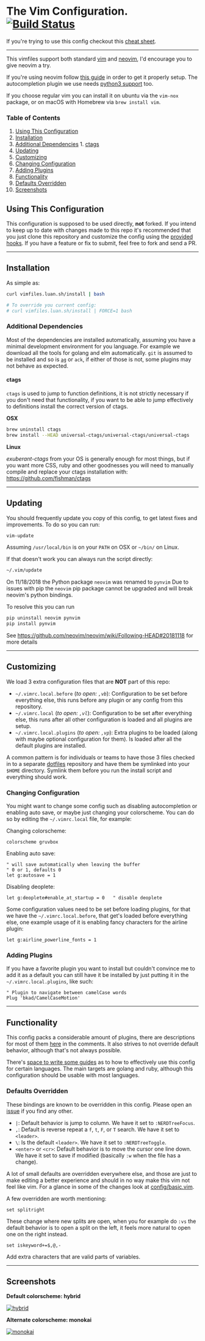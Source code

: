 # The Vim Configuration. [![Build Status](https://travis-ci.org/luan/vimfiles.svg?branch=master)](https://travis-ci.org/luan/vimfiles)

If you're trying to use this config checkout this [cheat
sheet](https://github.com/luan/vimfiles/wiki/Luan's-Vim-Cheat-Sheet).

---

This vimfiles support both standard [vim](http://www.vim.org/) and
[neovim](https://neovim.io/), I'd encourage you to give neovim a try.

If you're using neovim follow [this
guide](https://github.com/neovim/neovim/wiki/Installing-Neovim) in order to get
it properly setup. The autocompletion plugin we use needs [python3
support](https://github.com/zchee/deoplete-jedi/wiki/Setting-up-Python-for-Neovim) too.

If you choose regular vim you can install it on ubuntu via the `vim-nox` package, or
on macOS with Homebrew via `brew install vim`.

### Table of Contents

1. [Using This Configuration](#using-this-configuration)
1. [Installation](#installation)
  1. [Additional Dependencies](#additional-dependencies)
    1. [ctags](#ctags)
1. [Updating](#updating)
1. [Customizing](#customizing)
  1. [Changing Configuration](#changing-configuration)
  1. [Adding Plugins](#adding-plugins)
1. [Functionality](#functionality)
  1. [Defaults Overridden](#defaults-overridden)
1. [Screenshots](#screenshots)

## Using This Configuration

This configuration is supposed to be used directly, **not** forked. If you intend
to keep up to date with changes made to this repo it's recommended that you
just clone this repository and customize the config using the [provided
hooks](#customizing). If you have a feature or fix to submit, feel free to fork
and send a PR.

---

## Installation

As simple as:
```bash
curl vimfiles.luan.sh/install | bash

# To override you current config:
# curl vimfiles.luan.sh/install | FORCE=1 bash
```

### Additional Dependencies

Most of the dependencies are installed automatically, assuming you have a
minimal development environment for you language. For example we download all
the tools for golang and elm automatically.  `git` is assumed to be installed
and so is [`ag`](https://github.com/ggreer/the_silver_searcher) or `ack`, if either of those is not, some plugins may not behave
as expected.

#### ctags

`ctags` is used to jump to function definitions, it is not strictly necessary if
you don't need that functionality, if you want to be able to jump effectively
to definitions install the correct version of ctags.

**OSX**

```bash
brew uninstall ctags
brew install --HEAD universal-ctags/universal-ctags/universal-ctags
```

**Linux**

*exuberant-ctags* from your OS is generally enough for most things, but if you
want more CSS, ruby and other goodnesses you will need to manually compile and
replace your ctags installation with: https://github.com/fishman/ctags


---

## Updating

You should frequently update you copy of this config, to get latest fixes and
improvements. To do so you can run:
```bash
vim-update
```

Assuming `/usr/local/bin` is on your `PATH` on OSX or `~/bin/` on Linux.

If that doesn't work you can always run the script directly:
```bash
~/.vim/update
```

On 11/18/2018 the Python package `neovim` was renamed to `pynvim`
Due to issues with pip the `neovim` pip package cannot be upgraded and will break neovim's python bindings.

To resolve this you can run
```bash
pip uninstall neovim pynvim
pip install pynvim
```

See https://github.com/neovim/neovim/wiki/Following-HEAD#20181118 for more details

---

## Customizing

We load 3 extra configuration files that are **NOT** part of this repo:

* `~/.vimrc.local.before` (*to open: `,vb`*): Configuration to be set before everything else, this
  runs before any plugin or any config from this repository.
* `~/.vimrc.local` (*to open: `,vl`*): Configuration to be set after everything else, this runs
  after all other configuration is loaded and all plugins are setup.
* `~/.vimrc.local.plugins` (*to open: `,vp`*): Extra plugins to be loaded (along with maybe
  optional configuration for them). Is loaded after all the default plugins are
  installed.

A common pattern is for individuals or teams to have those 3 files checked in
to a separate [dotfiles](https://github.com/luan/dotfiles) repository and have
them be symlinked into your `$HOME` directory. Symlink them before you run the
install script and everything should work.

### Changing Configuration

You might want to change some config such as disabling autocompletion or
enabling auto save, or maybe just changing your colorscheme.  You can do so by
editing the `~/.vimrc.local` file, for example:

Changing colorscheme:
```vim
colorscheme gruvbox
```

Enabling auto save:
```vim
" will save automatically when leaving the buffer
" 0 or 1, defaults 0
let g:autosave = 1
```

Disabling deoplete:
```vim
let g:deoplete#enable_at_startup = 0   " disable deoplete
```

Some configuration values need to be set before loading plugins, for that we
have the `~/.vimrc.local.before`, that get's loaded before everything else, one
example usage of it is enabling fancy characters for the airline plugin:
```vim
let g:airline_powerline_fonts = 1
```

### Adding Plugins

If you have a favorite plugin you want to install but couldn't convince me to
add it as a default you can still have it be installed by just putting it in
the `~/.vimrc.local.plugins`, like such:
```vim
" Plugin to navigate between camelCase words
Plug 'bkad/CamelCaseMotion'
```

---

## Functionality

This config packs a considerable amount of plugins, there are descriptions for
most of them [here](Plug.vim) in the comments. It also strives to not override
default behavior, although that's not always possible.

There's [space to write some
guides](https://github.com/luan/vimfiles/issues/56) as to how to effectively
use this config for certain languages. The main targets are golang and ruby,
although this configuration should be usable with most languages.

### Defaults Overridden

These bindings are known to be overridden in this config. Please open an
[issue](https://github.com/luan/vimfiles/issues/new) if you find any other.
* `|`: Default behavior is jump to column. We have it set to `:NERDTreeFocus`.
* `,`: Default is reverse repeat a `f`, `t`, `F`, or `T` search. We have it set to `<leader>`.
* `\`: Is the default `<leader>`. We have it set to `:NERDTreeToggle`.
* `<enter>` or `<cr>`: Default behavior is to move the cursor one line down. We
  have it set to save if modified (basically `:w` when the file has a change).

A lot of small defaults are overridden everywhere else, and those are just to
make editing a better experience and should in no way make this vim not feel
like vim. For a glance in some of the changes look at
[config/basic.vim](config/basic.vim).

A few overridden are worth mentioning:

```vim
set splitright
```
These change where new splits are open, when you for example do `:vs` the
default behavior is to open a split on the left, it feels more natural to open
one on the right instead.

```vim
set iskeyword+=$,@,-
```
Add extra characters that are valid parts of variables.

---

## Screenshots

**Default colorscheme: hybrid**

[![hybrid](https://github.com/luan/vimfiles/raw/master/screenshots/hybrid.png)](https://github.com/luan/vimfiles/raw/master/screenshots/hybrid.png)

**Alternate colorscheme: monokai**

[![monokai](https://github.com/luan/vimfiles/raw/master/screenshots/monokai.png)](https://github.com/luan/vimfiles/raw/master/screenshots/monokai.png)

